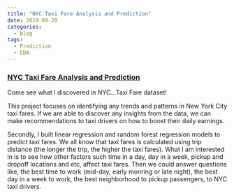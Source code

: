 ```yaml
---
title: "NYC Taxi Fare Analysis and Prediction"
date: 2019-09-28
categories:
  - blog
tags:
  - Prediction
  - EDA
---
```


### [NYC Taxi Fare Analysis and Prediction](https://yzclaire.github.io/nyc_taxi_fare_analysis_and_prediction/)

Come see what I discovered in NYC...Taxi Fare dataset!

This project focuses on identifying any trends and patterns in New York City taxi fares. If we are able to discover any insights from the data, we can make recommendations to taxi drivers on how to boost their daily earnings.

Secondly, I built linear regression and random forest regression models to predict taxi fares. We all know that taxi fares is calculated using trip distance (the longer the trip, the higher the taxi fares). What I am interested in is to see how other factors such time in a day, day in a week, pickup and dropoff locations and etc, affect taxi fares. Then we could answer questions like, the best time to work (mid-day, early monring or late night), the best day in a week to work, the best neighborhood to pickup passengers, to NYC taxi drivers. 

